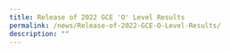 ```yaml
---
title: Release of 2022 GCE 'O' Level Results
permalink: /news/Release-of-2022-GCE-O-Level-Results/
description: ""
---
```

